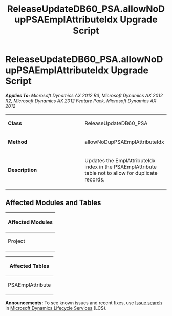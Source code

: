 ﻿---
title: ReleaseUpdateDB60_PSA.allowNoDupPSAEmplAttributeIdx Upgrade Script
TOCTitle: ReleaseUpdateDB60_PSA.allowNoDupPSAEmplAttributeIdx Upgrade Script
ms:assetid: 7bcc2201-af9e-d532-a8f8-cdc450822836
ms:mtpsurl: https://msdn.microsoft.com/en-us/library/JJ719449(v=AX.60)
ms:contentKeyID: 49709239
ms.date: 05/18/2015
mtps_version: v=AX.60
---

# ReleaseUpdateDB60\_PSA.allowNoDupPSAEmplAttributeIdx Upgrade Script 


_**Applies To:** Microsoft Dynamics AX 2012 R3, Microsoft Dynamics AX 2012 R2, Microsoft Dynamics AX 2012 Feature Pack, Microsoft Dynamics AX 2012_

<table>
<colgroup>
<col style="width: 50%" />
<col style="width: 50%" />
</colgroup>
<tbody>
<tr class="odd">
<td><p><strong>Class</strong></p></td>
<td><p>ReleaseUpdateDB60_PSA</p></td>
</tr>
<tr class="even">
<td><p><strong>Method</strong></p></td>
<td><p>allowNoDupPSAEmplAttributeIdx</p></td>
</tr>
<tr class="odd">
<td><p><strong>Description</strong></p></td>
<td><p>Updates the EmplAttributeIdx index in the PSAEmplAttribute table not to allow for duplicate records.</p></td>
</tr>
</tbody>
</table>


## Affected Modules and Tables

<table>
<colgroup>
<col style="width: 100%" />
</colgroup>
<thead>
<tr class="header">
<th><p>Affected Modules</p></th>
</tr>
</thead>
<tbody>
<tr class="odd">
<td><p>Project</p></td>
</tr>
</tbody>
</table>


<table>
<colgroup>
<col style="width: 100%" />
</colgroup>
<thead>
<tr class="header">
<th><p>Affected Tables</p></th>
</tr>
</thead>
<tbody>
<tr class="odd">
<td><p>PSAEmplAttribute</p></td>
</tr>
</tbody>
</table>

  
**Announcements:** To see known issues and recent fixes, use [Issue search](http://go.microsoft.com/fwlink/?linkid=389258) in [Microsoft Dynamics Lifecycle Services](http://go.microsoft.com/fwlink/?linkid=306505) (LCS).

